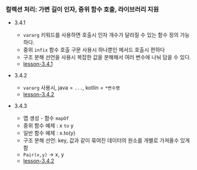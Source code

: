 ### 컬렉션 처리: 가변 길이 인자, 중위 함수 호출, 라이브러리 지원
- 3.4.1
  - `vararg` 키워드를 사용하면 호출시 인자 개수가 달라질 수 있는 함수 정의 가능하다.
  - 중위 `infix` 함수 호출 구문 사용시 하나뿐인 메서드 호출시 편하다
  - 구조 분해 선언을 사용시 복잡한 값을 분해해서 여러 변수에 나눠 담을 수 있다. 
  - [lesson-3.4.1](lesson3.4.1.kt)

- 3.4.2
  - `vararg` 사용시, java = `...`, kotlin = `*변수명`
  - [lesson-3.4.2](lesson3.4.2.kt)

- 3.4.3
  - 맵 생성 - 함수 `mapOf`
  - 중위 함수 예제 : x `to` y
  - 일반 함수 예제 : x.to(y)
  - 구조 분해 선언: key, 값과 같이 묶여진 데이터의 원소를 개별로 가져올수 있게함 
  - `Pair(x,y)` -> x, y 
  - [lesson-3.4.2](lesson3.4.2.kt)
